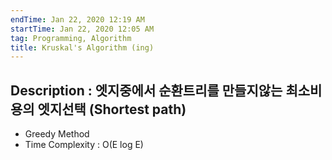 ```yaml
---
endTime: Jan 22, 2020 12:19 AM
startTime: Jan 22, 2020 12:05 AM
tag: Programming, Algorithm
title: Kruskal's Algorithm (ing)	 
--- 
```


## Description : 엣지중에서 순환트리를 만들지않는 최소비용의 엣지선택 (Shortest path)

- Greedy Method
- Time Complexity : O(E log E)